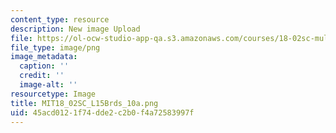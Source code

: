 ```yaml
---
content_type: resource
description: New image Upload
file: https://ol-ocw-studio-app-qa.s3.amazonaws.com/courses/18-02sc-multivariable-calculus-fall-2010/45acd0121f74dde2c2b0f4a72583997f_MIT18_02SC_L15Brds_10a.png
file_type: image/png
image_metadata:
  caption: ''
  credit: ''
  image-alt: ''
resourcetype: Image
title: MIT18_02SC_L15Brds_10a.png
uid: 45acd012-1f74-dde2-c2b0-f4a72583997f
---
```


